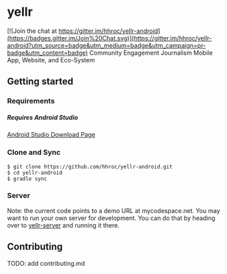 # yellr

[![Join the chat at https://gitter.im/hhroc/yellr-android](https://badges.gitter.im/Join%20Chat.svg)](https://gitter.im/hhroc/yellr-android?utm_source=badge&utm_medium=badge&utm_campaign=pr-badge&utm_content=badge)
Community Engagement Journalism Mobile App, Website, and Eco-System

## Getting started

### Requirements
##### Requires Android Studio
[Android Studio Download Page](https://developer.android.com/sdk/index.html)

### Clone and Sync
```
$ git clone https://github.com/hhroc/yellr-android.git
$ cd yellr-android
$ gradle sync
```

### Server

Note: the current code points to a demo URL at mycodespace.net.  You may want to run your own server for development.  You can do that by heading over to [yellr-server](http://github.com/hhroc/yellr-server) and running it there.

## Contributing
TODO: add contributing.md
